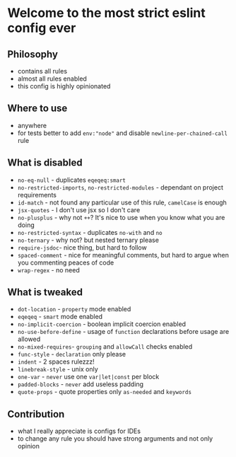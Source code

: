 # Welcome to the most strict eslint config ever

## Philosophy
- contains all rules
- almost all rules enabled
- this config is highly opinionated

## Where to use
- anywhere
- for tests better to add `env:"node"` and disable `newline-per-chained-call` rule

## What is disabled
- `no-eq-null` - duplicates `eqeqeq:smart`
- `no-restricted-imports`, `no-restricted-modules` - dependant on project requirements
- `id-match` - not found any particular use of this rule, `camelCase` is enough
- `jsx-quotes` - I don't use jsx so I don't care
- `no-plusplus` - why not `++`? It's nice to use when you know what you are doing
- `no-restricted-syntax` - duplicates `no-with` and `no`
- `no-ternary` - why not? but nested ternary please
- `require-jsdoc`- nice thing, but hard to follow
- `spaced-comment` - nice for meaningful comments, but hard to argue when you commenting peaces of code
- `wrap-regex` - no need

## What is tweaked
- `dot-location` - `property` mode enabled
- `eqeqeq` - `smart` mode enabled
- `no-implicit-coercion` - boolean implicit coercion enabled
- `no-use-before-define` - usage of `function` declarations before usage are allowed
- `no-mixed-requires`- `grouping` and `allowCall` checks enabled
- `func-style` - `declaration` only please
- `indent` - 2 spaces rulezzz!
- `linebreak-style` - unix only
- `one-var` - `never` use one `var|let|const` per block
- `padded-blocks` - `never` add useless padding
- `quote-props` - quote properties only `as-needed` and `keywords`

## Contribution
- what I really appreciate is configs for IDEs
- to change any rule you should have strong arguments and not only opinion

